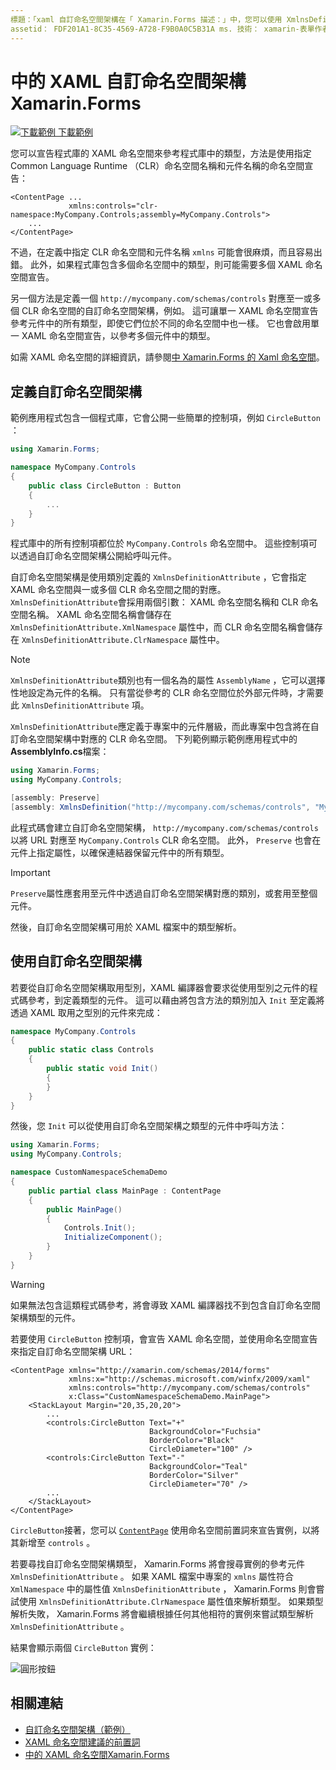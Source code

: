 ```yaml
---
標題：「xaml 自訂命名空間架構在「 Xamarin.Forms 描述：」中，您可以使用 XmlnsDefinitionAttribute 類別來定義 xaml 自訂命名空間架構，這會指定自訂 URL 與一或多個 CLR 命名空間之間的對應。 然後，自訂命名空間架構就可以在 XAML 命名空間宣告中使用。」
assetid： FDF201A1-8C35-4569-A728-F9B0A0C5B31A ms. 技術： xamarin-表單作者： davidbritch ms. author： dabritch ms. 日期：12/21/2018 否-loc： [ Xamarin.Forms ， Xamarin.Essentials ]
---
```


# <a name="xaml-custom-namespace-schemas-in-xamarinforms"></a>中的 XAML 自訂命名空間架構Xamarin.Forms

[![下載範例 ](~/media/shared/download.png) 下載範例](https://docs.microsoft.com/samples/xamarin/xamarin-forms-samples/xaml-customnamespaceschemas)

您可以宣告程式庫的 XAML 命名空間來參考程式庫中的類型，方法是使用指定 Common Language Runtime （CLR）命名空間名稱和元件名稱的命名空間宣告：

```xaml
<ContentPage ...
             xmlns:controls="clr-namespace:MyCompany.Controls;assembly=MyCompany.Controls">
    ...
</ContentPage>
```

不過，在定義中指定 CLR 命名空間和元件名稱 `xmlns` 可能會很麻煩，而且容易出錯。 此外，如果程式庫包含多個命名空間中的類型，則可能需要多個 XAML 命名空間宣告。

另一個方法是定義一個 `http://mycompany.com/schemas/controls` 對應至一或多個 CLR 命名空間的自訂命名空間架構，例如。 這可讓單一 XAML 命名空間宣告參考元件中的所有類型，即使它們位於不同的命名空間中也一樣。 它也會啟用單一 XAML 命名空間宣告，以參考多個元件中的類型。

如需 XAML 命名空間的詳細資訊，請參閱[中 Xamarin.Forms 的 Xaml 命名空間](namespaces.md)。

## <a name="defining-a-custom-namespace-schema"></a>定義自訂命名空間架構

範例應用程式包含一個程式庫，它會公開一些簡單的控制項，例如 `CircleButton` ：

```csharp
using Xamarin.Forms;

namespace MyCompany.Controls
{
    public class CircleButton : Button
    {
        ...
    }
}
```

程式庫中的所有控制項都位於 `MyCompany.Controls` 命名空間中。 這些控制項可以透過自訂命名空間架構公開給呼叫元件。

自訂命名空間架構是使用類別定義的 `XmlnsDefinitionAttribute` ，它會指定 XAML 命名空間與一或多個 CLR 命名空間之間的對應。 `XmlnsDefinitionAttribute`會採用兩個引數： XAML 命名空間名稱和 CLR 命名空間名稱。 XAML 命名空間名稱會儲存在 `XmlnsDefinitionAttribute.XmlNamespace` 屬性中，而 CLR 命名空間名稱會儲存在 `XmlnsDefinitionAttribute.ClrNamespace` 屬性中。

> [!NOTE]
> `XmlnsDefinitionAttribute`類別也有一個名為的屬性 `AssemblyName` ，它可以選擇性地設定為元件的名稱。 只有當從參考的 CLR 命名空間位於外部元件時，才需要此 `XmlnsDefinitionAttribute` 項。

`XmlnsDefinitionAttribute`應定義于專案中的元件層級，而此專案中包含將在自訂命名空間架構中對應的 CLR 命名空間。 下列範例顯示範例應用程式中的**AssemblyInfo.cs**檔案：

```csharp
using Xamarin.Forms;
using MyCompany.Controls;

[assembly: Preserve]
[assembly: XmlnsDefinition("http://mycompany.com/schemas/controls", "MyCompany.Controls")]
```

此程式碼會建立自訂命名空間架構， `http://mycompany.com/schemas/controls` 以將 URL 對應至 `MyCompany.Controls` CLR 命名空間。 此外， `Preserve` 也會在元件上指定屬性，以確保連結器保留元件中的所有類型。

> [!IMPORTANT]
> `Preserve`屬性應套用至元件中透過自訂命名空間架構對應的類別，或套用至整個元件。

然後，自訂命名空間架構可用於 XAML 檔案中的類型解析。

## <a name="consuming-a-custom-namespace-schema"></a>使用自訂命名空間架構

若要從自訂命名空間架構取用型別，XAML 編譯器會要求從使用型別之元件的程式碼參考，到定義類型的元件。 這可以藉由將包含方法的類別加入 `Init` 至定義將透過 XAML 取用之型別的元件來完成：

```csharp
namespace MyCompany.Controls
{
    public static class Controls
    {
        public static void Init()
        {
        }
    }
}
```

然後，您 `Init` 可以從使用自訂命名空間架構之類型的元件中呼叫方法：

```csharp
using Xamarin.Forms;
using MyCompany.Controls;

namespace CustomNamespaceSchemaDemo
{
    public partial class MainPage : ContentPage
    {
        public MainPage()
        {
            Controls.Init();
            InitializeComponent();
        }
    }
}
```

> [!WARNING]
> 如果無法包含這類程式碼參考，將會導致 XAML 編譯器找不到包含自訂命名空間架構類型的元件。

若要使用 `CircleButton` 控制項，會宣告 XAML 命名空間，並使用命名空間宣告來指定自訂命名空間架構 URL：

```xaml
<ContentPage xmlns="http://xamarin.com/schemas/2014/forms"
             xmlns:x="http://schemas.microsoft.com/winfx/2009/xaml"
             xmlns:controls="http://mycompany.com/schemas/controls"
             x:Class="CustomNamespaceSchemaDemo.MainPage">
    <StackLayout Margin="20,35,20,20">
        ...
        <controls:CircleButton Text="+"
                               BackgroundColor="Fuchsia"
                               BorderColor="Black"
                               CircleDiameter="100" />
        <controls:CircleButton Text="-"
                               BackgroundColor="Teal"
                               BorderColor="Silver"
                               CircleDiameter="70" />
        ...
    </StackLayout>
</ContentPage>
```

`CircleButton`接著，您可以 [`ContentPage`](xref:Xamarin.Forms.ContentPage) 使用命名空間前置詞來宣告實例，以將其新增至 `controls` 。

若要尋找自訂命名空間架構類型， Xamarin.Forms 將會搜尋實例的參考元件 `XmlnsDefinitionAttribute` 。 如果 XAML 檔案中專案的 `xmlns` 屬性符合 `XmlNamespace` 中的屬性值 `XmlnsDefinitionAttribute` ， Xamarin.Forms 則會嘗試使用 `XmlnsDefinitionAttribute.ClrNamespace` 屬性值來解析類型。 如果類型解析失敗， Xamarin.Forms 將會繼續根據任何其他相符的實例來嘗試類型解析 `XmlnsDefinitionAttribute` 。

結果會顯示兩個 `CircleButton` 實例：

![圓形按鈕](custom-namespace-schemas-images/circle-buttons.png "圓形按鈕")

## <a name="related-links"></a>相關連結

- [自訂命名空間架構（範例）](https://docs.microsoft.com/samples/xamarin/xamarin-forms-samples/xaml-customnamespaceschemas)
- [XAML 命名空間建議的前置詞](custom-prefix.md)
- [中的 XAML 命名空間Xamarin.Forms](namespaces.md)
